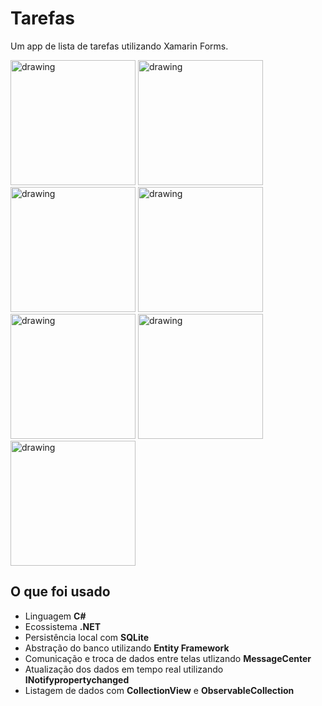# Tarefas
Um app de lista de tarefas utilizando Xamarin Forms.

<span>
  <img src="https://github.com/RaffDevs/Tarefas/assets/56967435/da632633-b9ce-4304-a9e4-88581285c99c" alt="drawing" width="200"/>
  <img src="https://github.com/RaffDevs/Tarefas/assets/56967435/640503ad-306a-482c-acd9-6e419bedab69" alt="drawing" width="200"/>
  <img src="https://github.com/RaffDevs/Tarefas/assets/56967435/c7427253-8829-4940-a90d-dc4dee201d69" alt="drawing" width="200"/>
  <img src="https://github.com/RaffDevs/Tarefas/assets/56967435/b2a71e46-bc9e-4ff4-86f5-d23961b9377d" alt="drawing" width="200"/>
  <img src="https://github.com/RaffDevs/Tarefas/assets/56967435/14822adc-16bc-4d3f-bdf6-18356c7f1069" alt="drawing" width="200"/>
  <img src="https://github.com/RaffDevs/Tarefas/assets/56967435/b46af70b-99a3-4734-a1c9-22c5a9ee2e5f" alt="drawing" width="200"/>
  <img src="https://github.com/RaffDevs/Tarefas/assets/56967435/d44c870e-b4ed-465b-870e-ac26691cbb93" alt="drawing" width="200"/>
</span>  


## O que foi usado
* Linguagem **C#**
* Ecossistema **.NET**
* Persistência local com **SQLite**
* Abstração do banco utilizando **Entity Framework**
* Comunicação e troca de dados entre telas utlizando **MessageCenter**
* Atualização dos dados em tempo real utilizando **INotifypropertychanged**
* Listagem de dados com **CollectionView** e **ObservableCollection**



                                                                                                                              
                                                                                                                               

